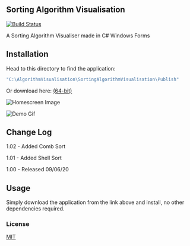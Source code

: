 ## Sorting Algorithm Visualisation

[![Build Status](https://scrutinizer-ci.com/g/pH7Software/pH7-Social-Dating-CMS/badges/build.png?b=master)](https://scrutinizer-ci.com/g/pH7Software/pH7-Social-Dating-CMS/build-status/master)

A Sorting Algorithm Visualiser made in C# Windows Forms

## Installation
Head to this directory to find the application: 
```bash
"C:\AlgorithmVisualisation\SortingAlgorithmVisualisation\Publish"
```
Or download here:
[(64-bit)](https://github.com/nathanjukes/Sorting-Algorithm-Visualisation/raw/master/SortingAlgorithmVisualisation/bin/ApplicationDownload.zip)


![Homescreen Image](https://github.com/nathanjukes/Sorting-Algorithm-Visualisation/blob/master/Assets/DisplayPicture.JPG)

![Demo Gif](https://github.com/nathanjukes/Sorting-Algorithm-Visualisation/blob/master/Assets/DemoRecording.gif)

## Change Log

1.02 - Added Comb Sort

1.01 - Added Shell Sort

1.00 - Released 09/06/20


## Usage

Simply download the application from the link above and install, no other dependencies required.


### License
[MIT](https://github.com/nathanjukes/Sorting-Algorithm-Visualisation/blob/master/LICENSE.md)
